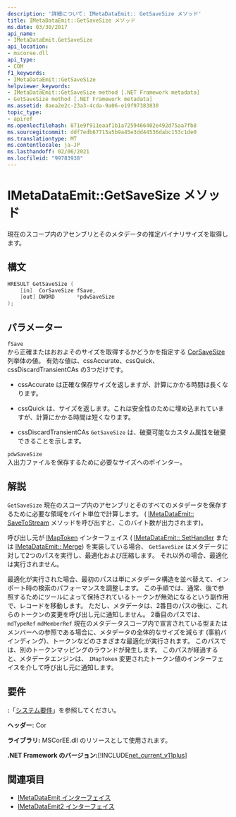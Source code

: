 ```yaml
---
description: '詳細について: IMetaDataEmit:: GetSaveSize メソッド'
title: IMetaDataEmit::GetSaveSize メソッド
ms.date: 03/30/2017
api_name:
- IMetaDataEmit.GetSaveSize
api_location:
- mscoree.dll
api_type:
- COM
f1_keywords:
- IMetaDataEmit::GetSaveSize
helpviewer_keywords:
- IMetaDataEmit::GetSaveSize method [.NET Framework metadata]
- GetSaveSize method [.NET Framework metadata]
ms.assetid: 8aea2e2c-23a3-4cda-9a06-e19f97383830
topic_type:
- apiref
ms.openlocfilehash: 871e9f911eaaf1b1a7259466402e492d75aa7fb8
ms.sourcegitcommit: ddf7edb67715a5b9a45e3dd44536dabc153c1de0
ms.translationtype: MT
ms.contentlocale: ja-JP
ms.lasthandoff: 02/06/2021
ms.locfileid: "99783938"
---
```

# <a name="imetadataemitgetsavesize-method"></a>IMetaDataEmit::GetSaveSize メソッド

現在のスコープ内のアセンブリとそのメタデータの推定バイナリサイズを取得します。  
  
## <a name="syntax"></a>構文  
  
```cpp  
HRESULT GetSaveSize (  
    [in]  CorSaveSize fSave,  
    [out] DWORD       *pdwSaveSize  
);  
```  
  
## <a name="parameters"></a>パラメーター  

 `fSave`  
 から正確またはおおよそのサイズを取得するかどうかを指定する [CorSaveSize](corsavesize-enumeration.md) 列挙体の値。 有効な値は、cssAccurate、cssQuick、cssDiscardTransientCAs の3つだけです。  
  
- cssAccurate は正確な保存サイズを返しますが、計算にかかる時間は長くなります。  
  
- cssQuick は、サイズを返します。これは安全性のために埋め込まれていますが、計算にかかる時間は短くなります。  
  
- cssDiscardTransientCAs `GetSaveSize` は、破棄可能なカスタム属性を破棄できることを示します。  
  
 `pdwSaveSize`  
 入出力ファイルを保存するために必要なサイズへのポインター。  
  
## <a name="remarks"></a>解説  

 `GetSaveSize` 現在のスコープ内のアセンブリとそのすべてのメタデータを保存するために必要な領域をバイト単位で計算します。 ( [IMetaDataEmit:: SaveToStream](imetadataemit-savetostream-method.md) メソッドを呼び出すと、このバイト数が出力されます)。  
  
 呼び出し元が [IMapToken](imaptoken-interface.md) インターフェイス ( [IMetaDataEmit:: SetHandler](imetadataemit-sethandler-method.md) または [IMetaDataEmit:: Merge](imetadataemit-merge-method.md)) を実装している場合、 `GetSaveSize` はメタデータに対して2つのパスを実行し、最適化および圧縮します。 それ以外の場合、最適化は実行されません。  
  
 最適化が実行された場合、最初のパスは単にメタデータ構造を並べ替えて、インポート時の検索のパフォーマンスを調整します。 この手順では、通常、後で参照するためにツールによって保持されているトークンが無効になるという副作用で、レコードを移動します。 ただし、メタデータは、2番目のパスの後に、これらのトークンの変更を呼び出し元に通知しません。 2番目のパスでは、 `mdTypeRef` `mdMemberRef` 現在のメタデータスコープ内で宣言されている型またはメンバーへの参照である場合に、メタデータの全体的なサイズを減らす (事前バインディング)、トークンなどのさまざまな最適化が実行されます。 このパスでは、別のトークンマッピングのラウンドが発生します。 このパスが経過すると、メタデータエンジンは、 `IMapToken` 変更されたトークン値のインターフェイスを介して呼び出し元に通知します。  
  
## <a name="requirements"></a>要件  

 **:**「[システム要件](../../get-started/system-requirements.md)」を参照してください。  
  
 **ヘッダー:** Cor  
  
 **ライブラリ:** MSCorEE.dll のリソースとして使用されます。  
  
 **.NET Framework のバージョン:**[!INCLUDE[net_current_v11plus](../../../../includes/net-current-v11plus-md.md)]  
  
## <a name="see-also"></a>関連項目

- [IMetaDataEmit インターフェイス](imetadataemit-interface.md)
- [IMetaDataEmit2 インターフェイス](imetadataemit2-interface.md)
